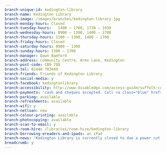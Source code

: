 ```yaml
---
branch-unique-id: kedington-library
branch-name: Kedington Library
branch-image: /images/branches/kedington-library.jpg
branch-monday-hours: Closed
branch-tuesday-hours:	1400 – 1700, 1730 – 1930
branch-wednesday-hours: 0900 – 1300, 1400 – 1700
branch-thursday-hours: 1100 – 1300, 1400 – 1700
branch-friday-hours: Closed
branch-saturday-hours: 0900 – 1300
branch-sunday-hours: 1300 – 1700
branch-manager: Dawn Bamford
branch-address: Community Centre, Arms Lane, Kedington
branch-post-code: CB9 7QQ
branch-tel: 01440 703449
branch-friends: Friends of Kedington Library
branch-social-media: y
branch-facebook: kedingtonlibrary
branch-accessibility: http://www.disabledgo.com/access-guide/suffolk-county-council/kedington-library
branch-payments: 'cash and cheques accepted. Call <a class="blue" href="tel:01473351249">01473 351249</a> for card payments.'
branch-parking: available
branch-refreshments: available
branch-wifi: y
branch-netloan: new
branch-colour-printing: available
branch-photocopying: available
branch-scan-to-email: y
branch-room-hire: /libraries/room-hire/kedington-library
branch-borrowing-ereaders-and-ipads: an iPad
branch-news: 'Kedington Library is currently closed to due a power cut. Please call customer services on <a href="tel:01473351249">01473 351249</a> or email <strong>help@suffolklibraries.co.uk</strong> with any enquiries.'
breadcrumb: y
---
```

